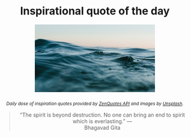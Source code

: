 
<div align="center">

# Inspirational quote of the day

<img src="./data/photo.jpeg" alt="Beautiful nature photo" width="320" height="180">

<sub><i>Daily dose of inspiration quotes provided by [ZenQuotes API](https://zenquotes.io/) and images by [Unsplash](https://unsplash.com/).</i></sub>


<blockquote>&ldquo;The spirit is beyond destruction. No one can bring an end to spirit which is everlasting.&rdquo; &mdash; <footer>Bhagavad Gita</footer></blockquote>

</div>
